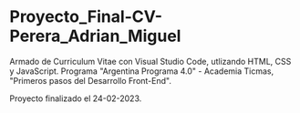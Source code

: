 # Proyecto_Final-CV-Perera_Adrian_Miguel

Armado de Curriculum Vitae con Visual Studio Code, utlizando HTML, CSS y JavaScript. Programa "Argentina Programa 4.0" - Academia Ticmas, "Primeros pasos del Desarrollo Front-End".

Proyecto finalizado el 24-02-2023.
